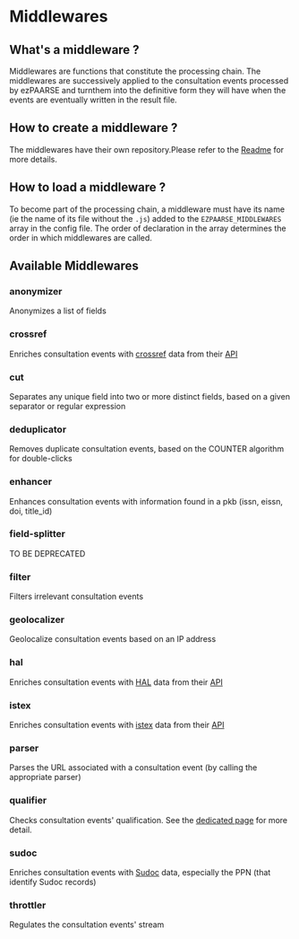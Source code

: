 # Middlewares #

## What's a middleware ? ##

Middlewares are functions that constitute the processing chain. The middlewares are successively applied to the consultation events processed by ezPAARSE and turnthem into the definitive form they will have when the events are eventually written in the result file.

## How to create a middleware ? ##

The middlewares have their own repository.Please refer to the [Readme](https://github.com/ezpaarse-project/ezpaarse-middlewares) for more details.

## How to load a middleware ? ##

To become part of the processing chain, a middleware must have its name (ie the name of its file without the `.js`) added to the `EZPAARSE_MIDDLEWARES` array in the config file. The order of declaration in the array determines the order in which middlewares are called.

## Available Middlewares ##
### anonymizer
Anonymizes a list of fields

### crossref
Enriches consultation events with [crossref](http://search.crossref.org/) data from their [API](http://search.crossref.org/help/api)

### cut
Separates any unique field into two or more distinct fields, based on a given separator or regular expression

### deduplicator
Removes duplicate consultation events, based on the COUNTER algorithm for double-clicks

### enhancer
Enhances consultation events with information found in a pkb (issn, eissn, doi, title_id)

### field-splitter
TO BE DEPRECATED

### filter
Filters irrelevant consultation events

### geolocalizer
Geolocalize consultation events based on an IP address

### hal
Enriches consultation events with [HAL](https://hal.archives-ouvertes.fr/) data from their [API](https://api.archives-ouvertes.fr/docs/search)

### istex
Enriches consultation events with [istex](http://www.istex.fr/) data from their [API](https://api.istex.fr/documentation/)

### parser
Parses the URL associated with a consultation event (by calling the appropriate parser)

### qualifier
Checks consultation events' qualification. See the [dedicated page](../features/qualification.md) for more detail.

### sudoc
Enriches consultation events with [Sudoc](http://www.sudoc.abes.fr) data, especially the PPN (that identify Sudoc records)

### throttler
Regulates the consultation events' stream
